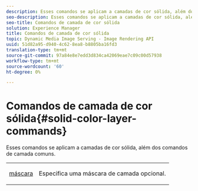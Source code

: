 ```yaml
---
description: Esses comandos se aplicam a camadas de cor sólida, além dos comandos de camada comuns.
seo-description: Esses comandos se aplicam a camadas de cor sólida, além dos comandos de camada comuns.
seo-title: Comandos de camada de cor sólida
solution: Experience Manager
title: Comandos de camada de cor sólida
topic: Dynamic Media Image Serving - Image Rendering API
uuid: 51d82a95-d940-4c62-8ea8-b8805ba16fd3
translation-type: tm+mt
source-git-commit: 97a84e8e7edd3d834ca42069eae7c09c00d57938
workflow-type: tm+mt
source-wordcount: '60'
ht-degree: 0%

---
```



# Comandos de camada de cor sólida{#solid-color-layer-commands}

Esses comandos se aplicam a camadas de cor sólida, além dos comandos de camada comuns.

<table id="simpletable_4E563E4C797E45F390340258170BDCE4"> 
 <tr class="strow"> 
  <td class="stentry"> <p><a href="../../../../../../is-api/http-ref/image-serving-api-ref/c-http-protocol-reference/c-command-reference/r-mask.md#reference-922254e027404fb890b850e2723ee06e" type="reference" format="dita" scope="local"> máscara</a> </p> </td> 
  <td class="stentry"> <p>Especifica uma máscara de camada opcional. </p></td> 
 </tr> 
</table>

